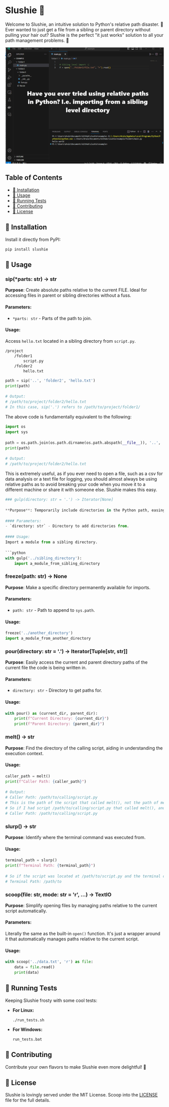# Slushie 🍧

Welcome to Slushie, an intuitive solution to Python's relative path disaster. 🍭 Ever wanted to just get a file from a sibling or parent directory without pulling your hair out? Slushie is the perfect "it just works" solution to all your path management problems. 🍦

<!-- include media/slushie.gif -->

![Slushie Demo](media/slushie.gif)

## Table of Contents

- [🚀 Installation](#-installation)
- [🌈 Usage](#-usage)
- [🔬 Running Tests](#-running-tests)
- [🤝 Contributing](#-contributing)
- [📜 License](#-license)

## 🚀 Installation

Install it directly from PyPI:

```
pip install slushie
```

## 🌈 Usage


### sip(*parts: str) -> str

**Purpose**: Create absolute paths relative to the current FILE. Ideal for accessing files in parent or sibling directories without a fuss.

#### Parameters:
- `*parts: str` - Parts of the path to join.

#### Usage:
Access `hello.txt` located in a sibling directory from `script.py`.

```
/project
    /folder1
        script.py
    /folder2
        hello.txt
```

```python
path = sip('..', 'folder2', 'hello.txt')
print(path)

# Output:
# /path/to/project/folder2/hello.txt
# In this case, sip('.') refers to /path/to/project/folder1/
```

The above code is fundamentally equivalent to the following:

```python
import os
import sys

path = os.path.join(os.path.dirname(os.path.abspath(__file__)), '..', 'folder2', 'hello.txt')
print(path)

# Output:
# /path/to/project/folder2/hello.txt
```

This is extremely useful, as if you ever need to open a file, such as a csv for data analysis or a text file for logging, you should almost always be using relative paths as to avoid breaking your code when you move it to a different machine or share it with someone else. Slushie makes this easy.

```python
### gulp(directory: str = '.') -> Iterator[None]

**Purpose**: Temporarily include directories in the Python path, easing the import of modules/packages.

#### Parameters:
- `directory: str` - Directory to add directories from.

#### Usage:
Import a module from a sibling directory.

```python
with gulp('../sibling_directory'):
    import a_module_from_sibling_directory
```

### freeze(path: str) -> None

**Purpose**: Make a specific directory permanently available for imports.

#### Parameters:
- `path: str` - Path to append to `sys.path`.

#### Usage:
```python
freeze('../another_directory')
import a_module_from_another_directory
```

### pour(directory: str = '.') -> Iterator[Tuple[str, str]]

**Purpose**: Easily access the current and parent directory paths of the current file the code is being written in.

#### Parameters:
- `directory: str` - Directory to get paths for.

#### Usage:
```python
with pour() as (current_dir, parent_dir):
    print(f"Current Directory: {current_dir}")
    print(f"Parent Directory: {parent_dir}")
```

### melt() -> str

**Purpose**: Find the directory of the calling script, aiding in understanding the execution context.

#### Usage:
```python
caller_path = melt()
print(f"Caller Path: {caller_path}")

# Output:
# Caller Path: /path/to/calling/script.py
# This is the path of the script that called melt(), not the path of melt() itself.
# So if I had script /path/to/calling/script.py that called melt(), and melt() was located at /path/to/melt.py, the output would still be:
# Caller Path: /path/to/calling/script.py
```


### slurp() -> str

**Purpose**: Identify where the terminal command was executed from.

#### Usage:
```python
terminal_path = slurp()
print(f"Terminal Path: {terminal_path}")

# So if the script was located at /path/to/script.py and the terminal command was executed from /path/to, the output would be:
# Terminal Path: /path/to
```

### scoop(file: str, mode: str = 'r', ...) -> TextIO

**Purpose**: Simplify opening files by managing paths relative to the current script automatically.

#### Parameters:
Literally the same as the built-in `open()` function. It's just a wrapper around it that automatically manages paths relative to the current script.


#### Usage:
```python
with scoop('../data.txt', 'r') as file:
    data = file.read()
    print(data)
```

## 🔬 Running Tests

Keeping Slushie frosty with some cool tests:

- **For Linux:**
  ```
  ./run_tests.sh
  ```

- **For Windows:**
  ```
  run_tests.bat
  ```

## 🤝 Contributing

Contribute your own flavors to make Slushie even more delightful! 🌈

## 📜 License

Slushie is lovingly served under the MIT License. Scoop into the [LICENSE](LICENSE) file for the full details.
